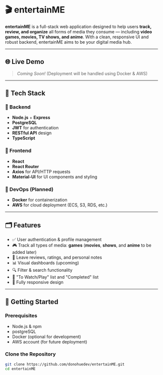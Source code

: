 # 🎬 entertainME

**entertainME** is a full-stack web application designed to help users **track, review, and organize** all forms of media they consume — including **video games, movies, TV shows, and anime**. With a clean, responsive UI and robust backend, entertainME aims to be your digital media hub.

---

## 🌐 Live Demo

> _Coming Soon!_ (Deployment will be handled using Docker & AWS)

---

## 🧰 Tech Stack

### 🔧 Backend
- **Node.js** + **Express**
- **PostgreSQL**
- **JWT** for authentication
- **RESTful API** design
- **TypeScript**

### 🎨 Frontend
- **React**
- **React Router**
- **Axios** for API/HTTP requests
- **Material-UI** for UI components and styling

### 🐳 DevOps (Planned)
- **Docker** for containerization
- **AWS** for cloud deployment (ECS, S3, RDS, etc.)

---

## 🗂 Features

- ✅ User authentication & profile management
- 🎮 Track all types of media: **games** (**movies**, **shows**, and **anime** to be added later)
- 📝 Leave reviews, ratings, and personal notes 
- 📊 Visual dashboards (upcoming)
- 🔍 Filter & search functionality
- 📌 "To Watch/Play" list and "Completed" list
- 📱 Fully responsive design

---

## 🚀 Getting Started

### Prerequisites

- Node.js & npm
- postgreSQL
- Docker (optional for development)
- AWS account (for future deployment)

### Clone the Repository

```bash
git clone https://github.com/donohuedev/entertainME.git
cd entertainME

